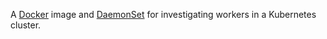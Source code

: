 A [Docker](https://www.docker.com/) image and [DaemonSet](https://kubernetes.io/docs/concepts/workloads/controllers/daemonset/) for investigating workers in a Kubernetes cluster.